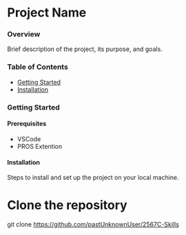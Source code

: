 # Project Name

### Overview
Brief description of the project, its purpose, and goals.

### Table of Contents
- [Getting Started](#getting-started)
- [Installation](#installation)

### Getting Started

#### Prerequisites
- VSCode 
- PROS Extention
  
#### Installation
Steps to install and set up the project on your local machine.

# Clone the repository
git clone https://github.com/pastUnknownUser/2567C-Skills

